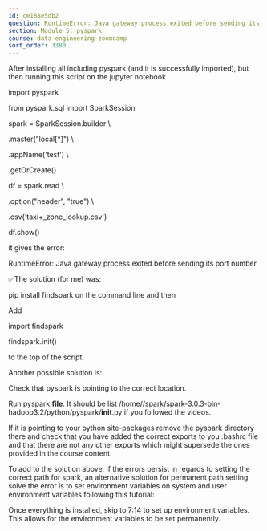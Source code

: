 ```yaml
---
id: ce188e5db2
question: RuntimeError: Java gateway process exited before sending its port number
section: Module 5: pyspark
course: data-engineering-zoomcamp
sort_order: 3380
---
```


After installing all including pyspark (and it is successfully imported), but then running this script on the jupyter notebook

import pyspark

from pyspark.sql import SparkSession

spark = SparkSession.builder \

.master("local[*]") \

.appName('test') \

.getOrCreate()

df = spark.read \

.option("header", "true") \

.csv('taxi+_zone_lookup.csv')

df.show()

it gives the error:

RuntimeError: Java gateway process exited before sending its port number

✅The solution (for me) was:

pip install findspark on the command line and then

Add

import findspark

findspark.init()

to the top of the script.

Another possible solution is:

Check that pyspark is pointing to the correct location.

Run pyspark.__file__. It should be list /home/<your user name>/spark/spark-3.0.3-bin-hadoop3.2/python/pyspark/__init__.py if you followed the videos.

If it is pointing to your python site-packages remove the pyspark directory there and check that you have added the correct exports to you .bashrc file and that there are not any other exports which might supersede the ones provided in the course content.

To add to the solution above, if the errors persist in regards to setting the correct path for spark,  an alternative solution for permanent path setting solve the error is  to set environment variables on system and user environment variables following this tutorial:

Once everything is installed, skip to 7:14 to set up environment variables. This allows for the environment variables to be set permanently.

